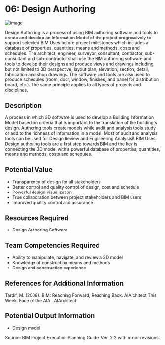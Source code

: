# 06: Design Authoring
![image](https://github.com/user-attachments/assets/f6fe1ce0-9c69-49ea-a2e0-5992cbdcf3f6)

Design Authoring is a process of using BIM authoring software and tools to create and develop an Information Model of the project progressively to support selected BIM Uses before project milestones which includes a database of properties, quantities, means and methods, costs and schedules. The architect, engineer, surveyor, consultant, contractor, sub-consultant and sub-contractor shall use the BIM authoring software and tools to develop their designs and produce views and drawings including but not limited to 3D perspective, layout plan, elevation, section, detail, fabrication and shop drawings. The software and tools are also used to produce schedules (room, door, window, finishes, and panel for distribution board, etc.). The same principle applies to all types of projects and disciplines. ​

## Description
A process in which 3D software is used to develop a Building Information Model based on criteria that is important to the translation of the building's design. Authoring tools create models while audit and analysis tools study or add to the richness of information in a model. Most of audit and analysis tools can be used for Design Review and Engineering AnalysisÂ BIM Uses. Design authoring tools are a first step towards BIM and the key is connecting the 3D model with a powerful database of properties, quantities, means and methods, costs and schedules.
 
## Potential Value
-	Transparency of design for all stakeholders
-	Better control and quality control of design, cost and schedule
-	Powerful design visualization
-	True collaboration between project stakeholders and BIM users
-	Improved quality control and assurance

## Resources Required
-	Design Authoring Software
 
## Team Competencies Required
-	Ability to manipulate, navigate, and review a 3D model
-	Knowledge of construction means and methods
-	Design and construction experience
 
## References for Additional Information
Tardif, M. (2008). BIM: Reaching Forward, Reaching Back. AIArchitect This Week. Face of the AIA . AIArchitect
  
## Potential Output Information
-	Design model
 
Source:  BIM Project Execution Planning Guide, Ver. 2.2 with minor revisions.

